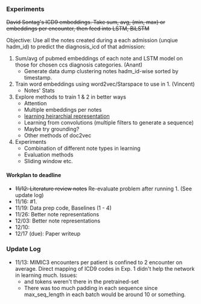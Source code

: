 ### Experiments

~~David Sontag's ICD9 embeddings. Take sum, avg, (min, max) or embeddings per encounter, then feed into LSTM, BiLSTM~~

Objective: Use all the notes created during a each admission (unqiue hadm_id) to predict the diagnosis_icd of that admission:

1. Sum/avg of pubmed embeddings of each note and LSTM model on those for chosen ccs diagnosis categories. (Anant)
	- Generate data dump clustering notes hadm_id-wise sorted by timestamp.
2. Train word embeddings using word2vec/Starspace to use in 1. (Vincent)
	- Notes' Stats
3. Explore methods to train 1 & 2 in better ways
	- Attention
	- Multiple embeddings per notes
	- [learning heirarchial representation](https://arxiv.org/pdf/1705.08039.pdf)
	- Learning from convolutions (multiple filters to generate a sequence)
	- Maybe try grounding?
    - Other methods of doc2vec
4. Experiments
    - Combination of different note types in learning
    - Evaluation methods
    - Sliding window etc.


#### Workplan to deadline

- ~~11/12: Literature review notes~~ Re-evaluate problem after running 1. (See update log)
- 11/16: #1.
- 11/19: Data prep code, Baselines (1 - 4)
- 11/26: Better note representations
- 12/03: Better note representations
- 12/10:
- 12/17 (due): Paper writeup

### Update Log
- 11/13: MIMIC3 encounters per patient is confined to 2 encounter on average. Direct mapping of ICD9 codes in Exp. 1 didn't help the network in learning much. 
Issues:
	* <pad> and <unk> tokens weren't there in the pretrained-set
	* There was too much padding in each sequence since max_seq_length in each batch would be around 10 or something.
